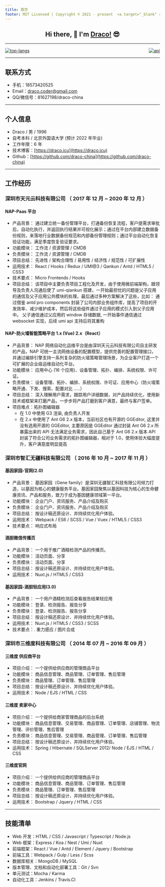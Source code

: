 ```yaml
---
title: 首页
footer: MIT Licensed | Copyright © 2021 - present  <a target="_blank" rel="noopener noreferrer" href="https://github.com/draco-china">Draco-china</a>
---
```


<h2 align="center">Hi there, 👋 I'm <a href="https://github.com/draco-china">Draco!</a> 😎</h2>

---

<div>
  <a href="/" align="left">
    <img src="https://github-readme-stats.vercel.app/api/top-langs/?username=draco-china&text_color=586069&layout=compact&hide_border=true&bg_color=fff&title_color=0366d6&count_private=true&include_all_commits=true" alt="top-langs"/>
  </a>

  <a href="/" align="right" style="float: right">
    <img src="https://github-readme-stats.vercel.app/api?username=draco-china&count_private=true&show_icons=true&icon_color=222&title_color=0366d6&text_color=586069&bg_color=fff&hide=issues&hide_border=true&include_all_commits=true" alt="api"/>
  </a>
</div>

---

## 联系方式

- 手机：18573420525
- Email：draco.coder@gmail.com
- QQ/微信号：81627198/draco-china

---

## 个人信息

- Draco / 男 / 1996
- 自考本科 / 北京外国语大学 (预计 2022 年毕业)
- 工作年限：6 年
- 技术博客：[https://draco.icu](https://draco.icu)
- Github：[https://github.com/draco-china](https://github.com/draco-china)

---

## 工作经历

### 深圳市天元云科技有限公司 （ 2017 年 12 月 ~ 2020 年 12 月 ）

#### NAP-Paas 平台

- 产品背景： 通过建立统一备份管理平台，打通备份恢复流程，客户提需求审批后，自动化执行，并返回执行结果并可视化展示；通过在平台内部建立数据备份规则，来落地行业数据备份规范和内部备份管理规则；通过平台自动化恢复验证功能，满足季度恢复验证要求。
- 功能模块： 工作流 / 资源管理 / CMDB
- 负责模块： 工作流 / 资源管理 / CMDB
- 项目总结： 先进性 / 架构合理性 / 易用性 / 经济性 / 规范性 / 可扩展性
- 运用技术： React / Hooks / Redux / UMI@3 / Qankun / Antd / HTML5 / CSS3
- 技术要点： Micro Frontends / Hooks
- 项目总结： 该项目中主要负责项目工程化及开发，由于使用微前端架构，跟领导及负责人沟通后使了 umi-qiankun 搭建，一开始最担忧的问题是父子应用的通信及父子应用公共模块的处理，最后通过多种方案解决了这些，比如：
  通过借鉴 antd pro components 封装了公司内部业务组件库，提高了项目的开发效率、减少维护成本，然后将这些组件通过子应用的模式引入到父子应用中。
  父子通信通过父应用的 window 存储数据, 一开始事件通信通过 websocket 实现，后续 umi api 支持后将其重构

#### NAP-防火墙智能策略平台 1.x (Vue) 2.x（React）

- 产品背景： NAP 网络自动化运维平台是由深圳天元云科技有限公司自主研发的产品，NAP 可统一主流网络设备的配置模型，提供完善的配置管理接口，并通过编排引擎支持一系列复杂的防火墙策略管理场景，为企业客户打造一个可扩展的企业级运维自动化平台。
- 功能模块： 应用中心 (16 个应用)、设备管理、拓扑、编排、系统权限、许可证。
- 负责模块： 设备管理、拓扑、编排、系统权限、许可证、应用中心（防火墙策略开通、下发、搜索、配置对比 …..）
- 项目总结： 深入理解用户需求，跟踪用户详细数据，对产品持续优化，使用新技术或框架来打磨产品，一步步将产品打磨到客户满意，最终与客户签单。
- 项目难点：拓扑图编辑器
  - 在 1.0 中使用 G3 渲染, 由负责人开发
  - 在 2.x 中使用了 Ant G6 2.x 版本，当前社区也有开源的 GGEditor, 这里并没有选用开源的 GGEditor, 主要原因是 GGEditor 通过封装 Ant G6 2.x 所暴露出来的 API 无法满足业务需求，因此自己基于 Ant G6 2.x 版本 API 封装了符合公司业务需求的拓扑图编辑器，相对于 1.0，使用体验大幅度提升，客户满意度明显提高

### 深圳市智汇无疆科技有限公司 （ 2016 年 10 月 ~ 2017 年 11 月 ）

#### 基因家园-官网(2.0)

- 产品背景： 基因家园（Gene family）是深圳无疆智汇科技有限公司倾力打造，以基因为核心的健康服务平台。基因家园聚焦以基因科技为核心的生命健康资讯、产品和服务，致力于成为基因健康领域第一平台。
- 功能模块： 企业门户、资讯服务、产品介绍及购买
- 负责模块： 企业门户、资讯服务、产品介绍及购买
- 项目总结： 按设计稿还原设计、并持续优化用户体验。
- 运用技术： Webpack / ES6 / SCSS / Vue / Vuex / HTML5 / CSS3
- 技术要点： 响应式布局

#### 酒胆微信传播页

- 产品背景： 一个用于推广酒精检测产品的传播页。
- 功能模块： 活动页面、分享
- 负责模块： 活动页面、分享
- 项目总结： 按设计稿还原设计、并持续优化用户体验。
- 运用技术： Nuxt.js / HTML5 / CSS3

#### 基因家园-酒胆轻应用(3.0)

- 产品背景： 一个用户酒精检测后查看报告结果轻应用
- 功能模块： 登录、检测报告、报告分享
- 负责模块： 登录、检测报告、报告分享
- 项目总结： 按设计稿还原设计、并持续优化用户体验。
- 运用技术： Nuxt.js / HTML5 / CSS3 / SCSS
- 技术要点：. 重力感应 / 图片合成

### 深圳市三维度科技有限公司 （ 2014 年 07 月 ~ 2016 年 09 月 ）

#### 三维度 供应商平台

- 项目介绍： 一个提供给供应商的管理商品平台
- 功能模块： 商品信息管理、商品管理、订单管理、售后管理
- 负责模块： 商品管理、订单管理、售后管理
- 项目总结： 按设计稿还原设计、并持续优化用户体验。
- 运用技术： Node / EJS / HTML / CSS

#### 三维度 卖家中心

- 项目介绍： 一个提供给商家管理商品的后台系统
- 功能模块： 商品信息管理、交易管理、商品管理、订单管理、店铺管理、物流管理、评价管理、售后管理
- 负责模块： 商品信息管理、交易管理、商品管理、订单管理、售后管理
- 项目总结： 按设计稿还原设计、并持续优化用户体验。
- 运用技术： Spring / Hibernate / SQLServer 2012/ Node / EJS / HTML / CSS

#### 三维度官网

- 项目介绍： 一个提供给供应商的管理商品平台
- 功能模块： 商品信息管理、商品管理、订单管理、售后管理
- 负责模块： 商品管理、订单管理、售后管理
- 项目总结： 按设计稿还原设计、并持续优化用户体验。
- 运用技术： Bootstrap / Jquery / HTML / CSS

---

## 技能清单

- Web 开发：HTML / CSS / Javascript / Typescript / Node.js
- Web 框架：Express / Koa / Nest / Umi / Nuxt
- 前端框架：React / Vue / Antd / Element / Jquery / Bootstrap
- 前端工具：Webpack / Gulp / Less / Scss
- 数据库相关：MongoDB / MySQL
- 版本管理、文档和自动化部署工具：Git / Svn
- 单元测试：Mocha / Karma
- 自动化工具：Jenkins / Travis.CI
